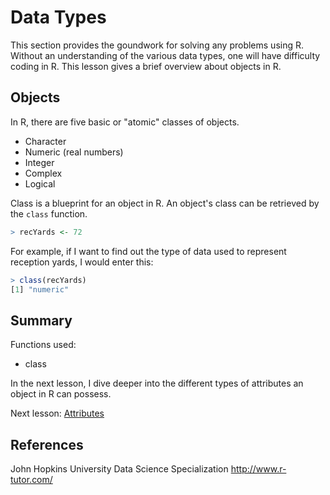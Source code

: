 # Data Types
This section provides the goundwork for solving any problems using R. Without an understanding of the various data types, one will have difficulty coding in R. This lesson gives a brief overview about objects in R.


## Objects
In R, there are five basic or "atomic" classes of objects. 
* Character
* Numeric (real numbers)
* Integer
* Complex
* Logical

Class is a blueprint for an object in R. An object's class can be retrieved by the `class` function.
```r
> recYards <- 72
```
For example, if I want to find out the type of data used to represent reception yards, I would enter this:
```r
> class(recYards)
[1] "numeric"
```

## Summary
Functions used:
* class

In the next lesson, I dive deeper into the different types of attributes an object in R can possess.

Next lesson: [Attributes](https://github.com/stowingJunK/r-for-fantasy-football/blob/master/ffball/01_data_types/lesson_02_attributes.md)

## References
John Hopkins University Data Science Specialization
http://www.r-tutor.com/
